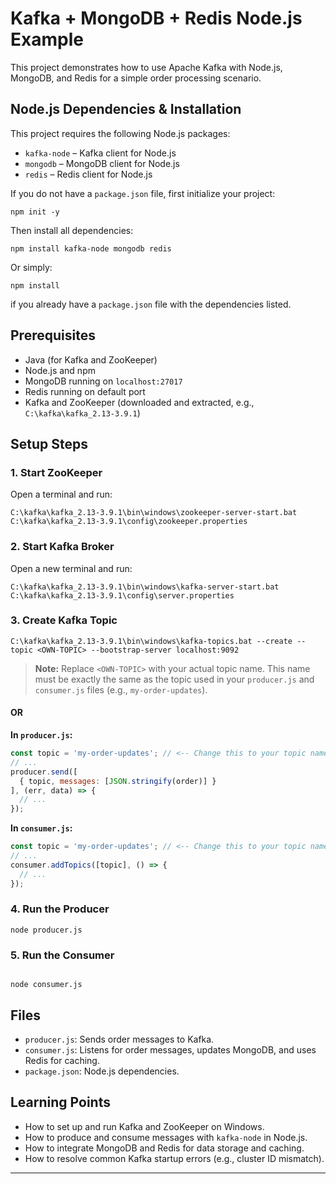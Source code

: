 # Kafka + MongoDB + Redis Node.js Example

This project demonstrates how to use Apache Kafka with Node.js, MongoDB, and Redis for a simple order processing scenario.

## Node.js Dependencies & Installation


This project requires the following Node.js packages:

- `kafka-node` – Kafka client for Node.js
- `mongodb` – MongoDB client for Node.js
- `redis` – Redis client for Node.js

If you do not have a `package.json` file, first initialize your project:

```
npm init -y
```

Then install all dependencies:

```
npm install kafka-node mongodb redis
```

Or simply:
```
npm install
```
if you already have a `package.json` file with the dependencies listed.

## Prerequisites
- Java (for Kafka and ZooKeeper)
- Node.js and npm
- MongoDB running on `localhost:27017`
- Redis running on default port
- Kafka and ZooKeeper (downloaded and extracted, e.g., `C:\kafka\kafka_2.13-3.9.1`)

## Setup Steps

### 1. Start ZooKeeper
Open a terminal and run:
```
C:\kafka\kafka_2.13-3.9.1\bin\windows\zookeeper-server-start.bat C:\kafka\kafka_2.13-3.9.1\config\zookeeper.properties
```

### 2. Start Kafka Broker
Open a new terminal and run:
```
C:\kafka\kafka_2.13-3.9.1\bin\windows\kafka-server-start.bat C:\kafka\kafka_2.13-3.9.1\config\server.properties
```

### 3. Create Kafka Topic
```
C:\kafka\kafka_2.13-3.9.1\bin\windows\kafka-topics.bat --create --topic <OWN-TOPIC> --bootstrap-server localhost:9092
```

> **Note:** Replace `<OWN-TOPIC>` with your actual topic name. This name must be exactly the same as the topic used in your `producer.js` and `consumer.js` files (e.g., `my-order-updates`).


#### OR

**In `producer.js`:**
```js
const topic = 'my-order-updates'; // <-- Change this to your topic name
// ...
producer.send([
  { topic, messages: [JSON.stringify(order)] }
], (err, data) => {
  // ...
});
```

**In `consumer.js`:**
```js
const topic = 'my-order-updates'; // <-- Change this to your topic name
// ...
consumer.addTopics([topic], () => {
  // ...
});
```

### 4. Run the Producer
```
node producer.js
```

### 5. Run the Consumer
```

node consumer.js
```

## Files
- `producer.js`: Sends order messages to Kafka.
- `consumer.js`: Listens for order messages, updates MongoDB, and uses Redis for caching.
- `package.json`: Node.js dependencies.

## Learning Points
- How to set up and run Kafka and ZooKeeper on Windows.
- How to produce and consume messages with `kafka-node` in Node.js.
- How to integrate MongoDB and Redis for data storage and caching.
- How to resolve common Kafka startup errors (e.g., cluster ID mismatch).

---
